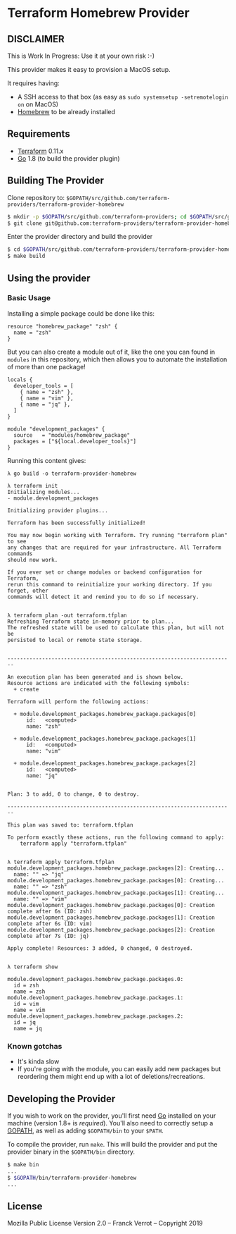 # Terraform Homebrew Provider

## DISCLAIMER

This is Work In Progress: Use it at your own risk :-)

This provider makes it easy to provision a MacOS setup.

It requires having:

  * A SSH access to that box (as easy as `sudo systemsetup -setremotelogin on` on MacOS)
  * [Homebrew](https://brew.sh/) to be already installed


## Requirements

*	[Terraform](https://www.terraform.io/downloads.html) 0.11.x
*	[Go](https://golang.org/doc/install) 1.8 (to build the provider plugin)


## Building The Provider

Clone repository to: `$GOPATH/src/github.com/terraform-providers/terraform-provider-homebrew`

```sh
$ mkdir -p $GOPATH/src/github.com/terraform-providers; cd $GOPATH/src/github.com/terraform-providers
$ git clone git@github.com:terraform-providers/terraform-provider-homebrew
```

Enter the provider directory and build the provider

```sh
$ cd $GOPATH/src/github.com/terraform-providers/terraform-provider-homebrew
$ make build
```

## Using the provider

### Basic Usage

Installing a simple package could be done like this:

```hcl
resource "homebrew_package" "zsh" {
  name = "zsh"
}
```

But you can also create a module out of it, like the one you can found in
`modules` in this repository, which then allows you to automate the
installation of more than one package!

```hcl
locals {
  developer_tools = [
    { name = "zsh" },
    { name = "vim" },
    { name = "jq" },
  ]
}

module "development_packages" {
  source   = "modules/homebrew_package"
  packages = ["${local.developer_tools}"]
}
```

Running this content gives:

```
λ go build -o terraform-provider-homebrew

λ terraform init
Initializing modules...
- module.development_packages

Initializing provider plugins...

Terraform has been successfully initialized!

You may now begin working with Terraform. Try running "terraform plan" to see
any changes that are required for your infrastructure. All Terraform commands
should now work.

If you ever set or change modules or backend configuration for Terraform,
rerun this command to reinitialize your working directory. If you forget, other
commands will detect it and remind you to do so if necessary.


λ terraform plan -out terraform.tfplan
Refreshing Terraform state in-memory prior to plan...
The refreshed state will be used to calculate this plan, but will not be
persisted to local or remote state storage.


------------------------------------------------------------------------

An execution plan has been generated and is shown below.
Resource actions are indicated with the following symbols:
  + create

Terraform will perform the following actions:

  + module.development_packages.homebrew_package.packages[0]
      id:   <computed>
      name: "zsh"

  + module.development_packages.homebrew_package.packages[1]
      id:   <computed>
      name: "vim"

  + module.development_packages.homebrew_package.packages[2]
      id:   <computed>
      name: "jq"


Plan: 3 to add, 0 to change, 0 to destroy.

------------------------------------------------------------------------

This plan was saved to: terraform.tfplan

To perform exactly these actions, run the following command to apply:
    terraform apply "terraform.tfplan"


λ terraform apply terraform.tfplan
module.development_packages.homebrew_package.packages[2]: Creating...
  name: "" => "jq"
module.development_packages.homebrew_package.packages[0]: Creating...
  name: "" => "zsh"
module.development_packages.homebrew_package.packages[1]: Creating...
  name: "" => "vim"
module.development_packages.homebrew_package.packages[0]: Creation complete after 6s (ID: zsh)
module.development_packages.homebrew_package.packages[1]: Creation complete after 6s (ID: vim)
module.development_packages.homebrew_package.packages[2]: Creation complete after 7s (ID: jq)

Apply complete! Resources: 3 added, 0 changed, 0 destroyed.


λ terraform show

module.development_packages.homebrew_package.packages.0:
  id = zsh
  name = zsh
module.development_packages.homebrew_package.packages.1:
  id = vim
  name = vim
module.development_packages.homebrew_package.packages.2:
  id = jq
  name = jq
```

### Known gotchas

* It's kinda slow
* If you're going with the module, you can easily add new packages but
  reordering them might end up with a lot of deletions/recreations.


## Developing the Provider

If you wish to work on the provider, you'll first need [Go](http://www.golang.org) installed on your machine (version 1.8+ is *required*). You'll also need to correctly setup a [GOPATH](http://golang.org/doc/code.html#GOPATH), as well as adding `$GOPATH/bin` to your `$PATH`.

To compile the provider, run `make`. This will build the provider and put the provider binary in the `$GOPATH/bin` directory.

```sh
$ make bin
...
$ $GOPATH/bin/terraform-provider-homebrew
...
```


## License

Mozilla Public License Version 2.0 – Franck Verrot – Copyright 2019